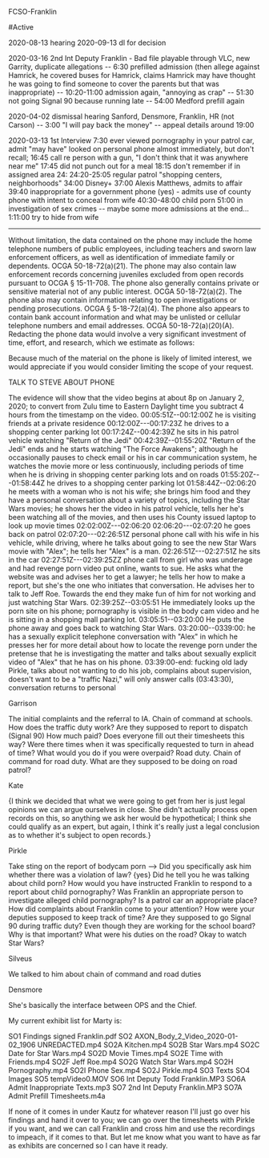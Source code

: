 FCSO-Franklin

#Active

2020-08-13 hearing 2020-09-13 dl for decision

2020-03-16 2nd Int Deputy Franklin - Bad file playable through VLC, new
Garrity, duplicate allegations -- 6:30 prefilled admission (then allege
against Hamrick, he covered buses for Hamrick, claims Hamrick may have
thought he was going to find someone to cover the parents but that was
inappropriate) -- 10:20-11:00 admission again, "annoying as crap" --
51:30 not going Signal 90 because running late -- 54:00 Medford prefill
again

2020-04-02 dismissal hearing Sanford, Densmore, Franklin, HR (not
Carson) -- 3:00 "I will pay back the money" -- appeal details around
19:00

2020-03-13 1st Interview 7:30 ever viewed pornography in your patrol
car, admit "may have" looked on personal phone almost immediately, but
don't recall; 16:45 call re person with a gun, "I don't think that it
was anywhere near me" 17:45 did not punch out for a meal 18:15 don't
remember if in assigned area 24: 24:20-25:05 regular patrol "shopping
centers, neighborhoods" 34:00 Disney+ 37:00 Alexis Matthews, admits to
affair 39:40 inappropriate for a government phone (yes) - admits use of
county phone with intent to conceal from wife 40:30-48:00 child porn
51:00 in investigation of sex crimes -- maybe some more admissions at
the end... 1:11:00 try to hide from wife

--------------

Without limitation, the data contained on the phone may include the home
telephone numbers of public employees, including teachers and sworn law
enforcement officers, as well as identification of immediate family or
dependents. OCGA 50-18-72(a)(21). The phone may also contain law
enforcement records concerning juveniles excluded from open records
pursuant to OCGA § 15-11-708. The phone also generally contains private
or sensitive material not of any public interest. OCGA 50-18-72(a)(2).
The phone also may contain information relating to open investigations
or pending prosecutions. OCGA § 5-18-72(a)(4). The phone also appears to
contain bank account information and what may be unlisted or cellular
telephone numbers and email addresses. OCGA 50-18-72(a)(20)(A).
Redacting the phone data would involve a very significant investment of
time, effort, and research, which we estimate as follows:

Because much of the material on the phone is likely of limited interest,
we would appreciate if you would consider limiting the scope of your
request.

TALK TO STEVE ABOUT PHONE

The evidence will show that the video begins at about 8p on January 2,
2020; to convert from Zulu time to Eastern Daylight time you subtract 4
hours from the timestamp on the video. 00:05:51Z--00:12:00Z he is
visiting friends at a private residence 00:12:00Z---00:17:23Z he drives
to a shopping center parking lot 00:17:24Z--00:42:39Z he sits in his
patrol vehicle watching "Return of the Jedi" 00:42:39Z--01:55:20Z
"Return of the Jedi" ends and he starts watching "The Force Awakens";
although he occasionally pauses to check email or his in car
communication system, he watches the movie more or less continuously,
including periods of time when he is driving in shopping center parking
lots and on roads 01:55:20Z---01:58:44Z he drives to a shopping center
parking lot 01:58:44Z--02:06:20 he meets with a woman who is not his
wife; she brings him food and they have a personal conversation about a
variety of topics, including the Star Wars movies; he shows her the
video in his patrol vehicle, tells her he's been watching all of the
movies, and then uses his County issued laptop to look up movie times
02:02:00Z---02:06:20 02:06:20---02:07:20 he goes back on patrol
02:07:20---02:26:51Z personal phone call with his wife in his vehicle,
while driving, where he talks about going to see the new Star Wars movie
with "Alex"; he tells her "Alex" is a man. 02:26:51Z---02:27:51Z he sits
in the car 02:27:51Z---02:39:25ZZ phone call from girl who was underage
and had revenge porn video put online, wants to sue. He asks what the
website was and advises her to get a lawyer; he tells her how to make a
report, but she's the one who initiates that conversation. He advises
her to talk to Jeff Roe. Towards the end they make fun of him for not
working and just watching Star Wars. 02:39:25Z--03:05:51 He immediately
looks up the porn site on his phone; pornography is visible in the body
cam video and he is sitting in a shopping mall parking lot.
03:05:51--03:20:00 He puts the phone away and goes back to watching Star
Wars. 03:20:00--0339:00: he has a sexually explicit telephone
conversation with "Alex" in which he presses her for more detail about
how to locate the revenge porn under the pretense that he is
investigating the matter and talks about sexually explicit video of
"Alex" that he has on his phone. 03:39:00-end: fucking old lady Pirkle,
talks about not wanting to do his job, complains about supervision,
doesn't want to be a "traffic Nazi," will only answer calls (03:43:30),
conversation returns to personal

Garrison

The initial complaints and the referral to IA. Chain of command at
schools. How does the traffic duty work? Are they supposed to report to
dispatch (Signal 90) How much paid? Does everyone fill out their
timesheets this way? Were there times when it was specifically requested
to turn in ahead of time? What would you do if you were overpaid? Road
duty. Chain of command for road duty. What are they supposed to be doing
on road patrol?

Kate

{I think we decided that what we were going to get from her is just
legal opinions we can argue ourselves in close. She didn't actually
process open records on this, so anything we ask her would be
hypothetical; I think she could qualify as an expert, but again, I think
it's really just a legal conclusion as to whether it's subject to open
records.}

Pirkle

Take sting on the report of bodycam porn --> Did you specifically ask
him whether there was a violation of law? {yes} Did he tell you he was
talking about child porn? How would you have instructed Franklin to
respond to a report about child pornography? Was Franklin an appropriate
person to investigate alleged child pornography? Is a patrol car an
appropriate place? How did complaints about Franklin come to your
attention? How were your deputies supposed to keep track of time? Are
they supposed to go Signal 90 during traffic duty? Even though they are
working for the school board? Why is that important? What were his
duties on the road? Okay to watch Star Wars?

Silveus

We talked to him about chain of command and road duties

Densmore

She's basically the interface between OPS and the Chief.

My current exhibit list for Marty is:

SO1 Findings signed Franklin.pdf SO2 AXON_Body_2_Video_2020-01-02_1906
UNREDACTED.mp4 SO2A Kitchen.mp4 SO2B Star Wars.mp4 SO2C Date for Star
Wars.mp4 SO2D Movie Times.mp4 SO2E Time with Friends.mp4 SO2F Jeff
Roe.mp4 SO2G Watch Star Wars.mp4 SO2H Pornography.mp4 SO2I Phone Sex.mp4
SO2J Pirkle.mp4 SO3 Texts SO4 Images SO5 tempVideo0.MOV SO6 Int Deputy
Todd Franklin.MP3 SO6A Admit Inappropriate Texts.mp3 SO7 2nd Int Deputy
Franklin.MP3 SO7A Admit Prefill Timesheets.m4a

If none of it comes in under Kautz for whatever reason I'll just go over
his findings and hand it over to you; we can go over the timesheets with
Pirkle if you want, and we can call Franklin and cross him and use the
recordings to impeach, if it comes to that. But let me know what you
want to have as far as exhibits are concerned so I can have it ready.

